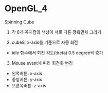 # OpenGL_4
Spinning Cube

1. 각 8개 꼭지점의 색상이 서로 다른 정육면체 그리기

2. cube의 x-axis를 기준으로 자동 회전
 * idle 함수에서 회전 각도(theta) 0.5 degree씩 증가


3. Mouse event에 따라 회전축 변경
 * 왼쪽버튼: x-axis
 * 중앙버튼: y-axis
 * 오른쪽버튼: z-axis
